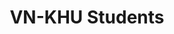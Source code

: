 ---
title: "VN-KHU Students"
layout: splash
permalink: /
header:
  overlay_color: "#000"
  overlay_filter: "0.5"
  overlay_image: /assets/images/mm-home-page-feature.jpg
  cta_label: "<i class='fa fa-hand-o-right'></i> Explore"
  cta_url: "/posts/"
  caption:
excerpt: 'Nơi tổng hợp thông tin sinh viên đã từng sinh sống và học tập tại Kyung Hee Univerrsity.<br/><br/><br/><br/><br/>'
---